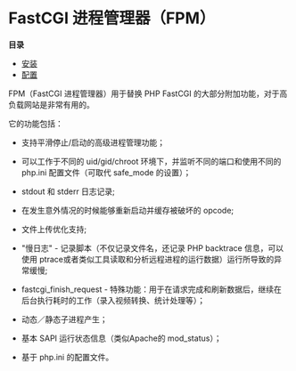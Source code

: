 FastCGI 进程管理器（FPM）
=========================

**目录**

-   [安装](/install/fpm/install.html)
-   [配置](/install/fpm/configuration.html)

FPM（FastCGI 进程管理器）用于替换 PHP FastCGI
的大部分附加功能，对于高负载网站是非常有用的。

它的功能包括：

-   支持平滑停止/启动的高级进程管理功能；

-   可以工作于不同的 uid/gid/chroot 环境下，并监听不同的端口和使用不同的
    php.ini 配置文件（可取代 safe\_mode 的设置）；

-   stdout 和 stderr 日志记录;

-   在发生意外情况的时候能够重新启动并缓存被破坏的 opcode;

-   文件上传优化支持;

-   "慢日志" - 记录脚本（不仅记录文件名，还记录 PHP backtrace
    信息，可以使用
    ptrace或者类似工具读取和分析远程进程的运行数据）运行所导致的异常缓慢;

-   <span class="function">fastcgi\_finish\_request</span> -
    特殊功能：用于在请求完成和刷新数据后，继续在后台执行耗时的工作（录入视频转换、统计处理等）；

-   动态／静态子进程产生；

-   基本 SAPI 运行状态信息（类似Apache的 mod\_status）；

-   基于 php.ini 的配置文件。
